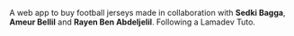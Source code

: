 A web app to buy football jerseys made in collaboration with **Sedki Bagga**, **Ameur Bellil** and **Rayen Ben Abdeljelil**.
Following a Lamadev Tuto.
